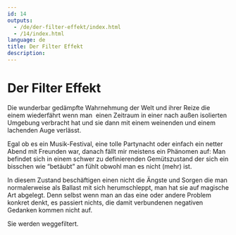 ```yaml
---
id: 14
outputs:
  - /de/der-filter-effekt/index.html
  - /14/index.html
language: de
title: Der Filter Effekt
description:
---
```

<h1>Der Filter Effekt</h1>
<p>
Die wunderbar gedämpfte Wahrnehmung der Welt und ihrer Reize die einem wiederfährt wenn man  einen Zeitraum in einer nach außen isolierten Umgebung verbracht hat und sie dann mit einem weinenden und einem lachenden Auge verlässt.
</p>
<p>
Egal ob es ein Musik-Festival, eine tolle Partynacht oder einfach ein netter Abend mit Freunden war, danach fällt mir meistens ein Phänomen auf: Man befindet sich in einem schwer zu definierenden Gemütszustand der sich ein bisschen wie “betäubt” an fühlt obwohl man es nicht (mehr) ist.
</p>
<p>
In diesem Zustand beschäftigen einen nicht die Ängste und Sorgen die man normalerweise als Ballast mit sich herumschleppt, man hat sie auf magische Art abgelegt. Denn selbst wenn man an das eine oder andere Problem konkret denkt, es passiert nichts, die damit verbundenen negativen Gedanken kommen nicht auf.
</p>
<p>
Sie werden weggefiltert.
</p>
